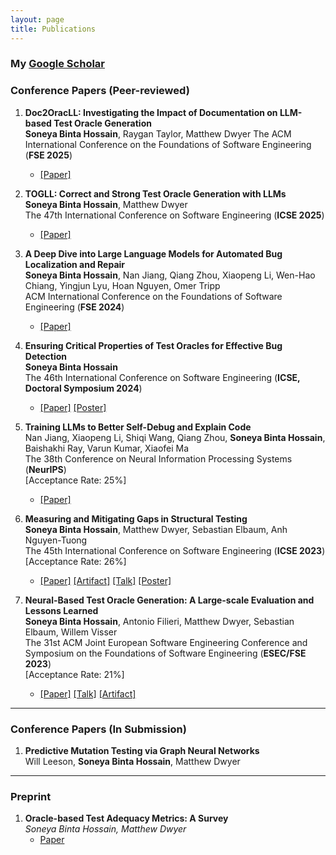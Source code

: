 ```yaml
---
layout: page  
title: Publications  
---
```


### My [Google Scholar](https://scholar.google.com/citations?user=xDDfwB8AAAAJ&hl=en)

### Conference Papers (Peer-reviewed)
1. **Doc2OracLL: Investigating the Impact of Documentation on LLM-based Test Oracle Generation**  
   **Soneya Binta Hossain**, Raygan Taylor, Matthew Dwyer
   The ACM International Conference on the Foundations of Software Engineering (**FSE 2025**)
    - [\[Paper\]](https://arxiv.org/abs/2412.09360)


3. **TOGLL: Correct and Strong Test Oracle Generation with LLMs**  
   **Soneya Binta Hossain**, Matthew Dwyer  
   The 47th International Conference on Software Engineering (**ICSE 2025**)  
   - [\[Paper\]](https://doi.org/10.48550/arXiv.2405.03786)

4. **A Deep Dive into Large Language Models for Automated Bug Localization and Repair**  
   **Soneya Binta Hossain**, Nan Jiang, Qiang Zhou, Xiaopeng Li, Wen-Hao Chiang, Yingjun Lyu, Hoan Nguyen, Omer Tripp  
   ACM International Conference on the Foundations of Software Engineering (**FSE 2024**)  
   - [\[Paper\]](https://dl.acm.org/doi/abs/10.1145/3660773)


5. **Ensuring Critical Properties of Test Oracles for Effective Bug Detection**  
   **Soneya Binta Hossain**  <br/>
   The 46th International Conference on Software Engineering (**ICSE, Doctoral Symposium 2024**)  
   - [\[Paper\]](https://dl.acm.org/doi/10.1145/3639478.3639791)  [\[Poster\]](assets/presentations/ICSE-DS-24-Soneya-A0-28.pdf)


6. **Training LLMs to Better Self-Debug and Explain Code**  
   Nan Jiang, Xiaopeng Li, Shiqi Wang, Qiang Zhou, **Soneya Binta Hossain**, Baishakhi Ray, Varun Kumar, Xiaofei Ma  
   The 38th Conference on Neural Information Processing Systems (**NeurIPS**)  
   [Acceptance Rate: 25%]  
   - [\[Paper\]](https://arxiv.org/pdf/2405.18649)

7. **Measuring and Mitigating Gaps in Structural Testing**  
   **Soneya Binta Hossain**, Matthew Dwyer, Sebastian Elbaum, Anh Nguyen-Tuong  
   The 45th International Conference on Software Engineering (**ICSE 2023**)  
   [Acceptance Rate: 26%]  
   - [\[Paper\]](https://conf.researchr.org/details/icse-2023/icse-2023-technical-track/131/Measuring-and-Mitigating-Gaps-in-Structural-Testing)  [\[Artifact\]](https://github.com/soneyahossain/hcc-gap-recommender/tree/main)  [\[Talk\]](assets/presentations/ICSE-2023-talk.pdf)  [\[Poster\]](assets/presentations/ICSE2023_poster_soneya.pdf)

8. **Neural-Based Test Oracle Generation: A Large-scale Evaluation and Lessons Learned**  
   **Soneya Binta Hossain**, Antonio Filieri, Matthew Dwyer, Sebastian Elbaum, Willem Visser  
   The 31st ACM Joint European Software Engineering Conference and Symposium on the Foundations of Software Engineering (**ESEC/FSE 2023**)  
   [Acceptance Rate: 21%]  
   - [\[Paper\]](https://dl.acm.org/doi/abs/10.1145/3611643.3616265)  [\[Talk\]](assets/presentations/FSE-2023-talk.pdf)  [\[Artifact\]](https://doi.org/10.6084/m9.figshare.21973091.v4)


---

### Conference Papers (In Submission)

1. **Predictive Mutation Testing via Graph Neural Networks**  
   Will Leeson, **Soneya Binta Hossain**, Matthew Dwyer  

---

### Preprint

1. **Oracle-based Test Adequacy Metrics: A Survey**  
   *Soneya Binta Hossain, Matthew Dwyer*  
   - [Paper](https://arxiv.org/pdf/2212.06118.pdf)  
